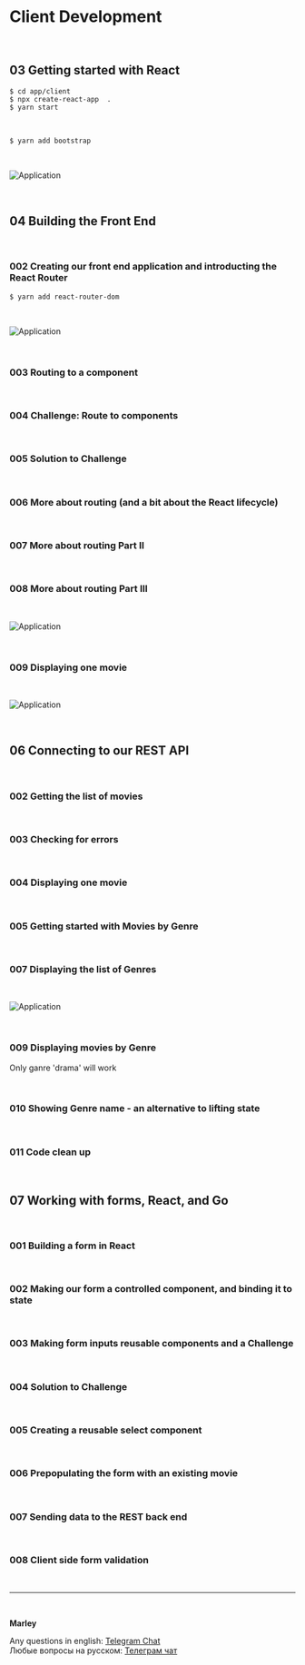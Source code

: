 # Client Development

<br/>

## 03 Getting started with React

```
$ cd app/client
$ npx create-react-app  .
$ yarn start
```

<br/>

```
$ yarn add bootstrap
```

<br/>

![Application](/img/pic-m03-p01.png?raw=true)

<br/>

## 04 Building the Front End

<br/>

### 002 Creating our front end application and introducting the React Router

```
$ yarn add react-router-dom
```

<br/>

![Application](/img/pic-m04-p01.png?raw=true)

<br/>

### 003 Routing to a component

<br/>

### 004 Challenge: Route to components

<br/>

### 005 Solution to Challenge

<br/>

### 006 More about routing (and a bit about the React lifecycle)

<br/>

### 007 More about routing Part II

<br/>

### 008 More about routing Part III

<br/>

![Application](/img/pic-m04-p02.png?raw=true)

<br/>

### 009 Displaying one movie

<br/>

![Application](/img/pic-m04-p03.png?raw=true)

<br/>

## 06 Connecting to our REST API

<br/>

### 002 Getting the list of movies

<br/>

### 003 Checking for errors

<br/>

### 004 Displaying one movie

<br/>

### 005 Getting started with Movies by Genre

<br/>

### 007 Displaying the list of Genres

<br/>

![Application](/img/pic-m06-p01.png?raw=true)

<br/>

### 009 Displaying movies by Genre

Only ganre 'drama' will work

<br/>

### 010 Showing Genre name - an alternative to lifting state

<br/>

### 011 Code clean up

<br/>

## 07 Working with forms, React, and Go

<br/>

### 001 Building a form in React

<br/>

### 002 Making our form a controlled component, and binding it to state

<br/>

### 003 Making form inputs reusable components and a Challenge

<br/>

### 004 Solution to Challenge

<br/>

### 005 Creating a reusable select component

<br/>

### 006 Prepopulating the form with an existing movie

<br/>

### 007 Sending data to the REST back end

<br/>

### 008 Client side form validation

<br/>

---

<br/>

**Marley**

Any questions in english: <a href="https://jsdev.org/chat/">Telegram Chat</a>  
Любые вопросы на русском: <a href="https://jsdev.ru/chat/">Телеграм чат</a>
